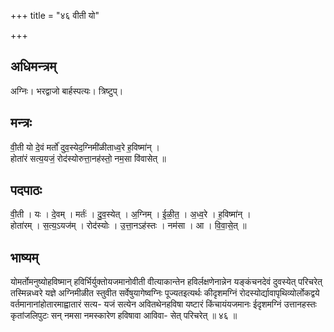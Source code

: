 +++
title = "४६ वीती यो"

+++
## अधिमन्त्रम्
अग्निः। भरद्वाजो बार्हस्पत्यः। त्रिष्टुप्।

## मन्त्रः
वी॒ती यो दे॒वं मर्तो॑ दुव॒स्येद॒ग्निमी॑ळीताध्व॒रे ह॒विष्मा॑न् ।  
होता॑रं सत्य॒यजं॒ रोद॑स्योरुत्ता॒नह॑स्तो॒ नम॒सा वि॑वासेत् ॥

## पदपाठः
वी॒ती । यः । दे॒वम् । मर्तः॑ । दु॒व॒स्येत् । अ॒ग्निम् । ई॒ळी॒त॒ । अ॒ध्व॒रे । ह॒विष्मा॑न् ।  
होता॑रम् । स॒त्य॒ऽयज॑म् । रोद॑स्योः । उ॒त्ता॒नऽह॑स्तः । नम॑सा । आ । वि॒वा॒से॒त् ॥

## भाष्यम्
योमर्तोमनुष्योहविष्मान् हविर्भिर्युक्तोयजमानोवीती वीत्याकान्तेन हविर्लक्षणेनान्नेन यङ्कंचनदेवं दुवस्येत् परिचरेत् तस्मिन्नध्वरे यज्ञे अग्निमीळीत स्तुवीत सर्वेषुयागेष्वग्निः पूज्यतइत्यर्थः कीदृशमग्निं रोदस्योर्द्यावापृथिव्योर्लोकद्वये वर्तमानानांहोतारमाह्वातारं सत्य- यजं सत्येन अवितथेनहविषा यष्टारं किंचायंयजमानः ईदृशमग्निं उत्तानहस्तः कृतांजलिपुटः सन् नमसा नमस्कारेण हविषावा आविवा- सेत् परिचरेत् ॥ ४६ ॥